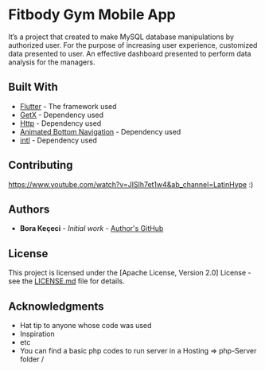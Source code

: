 # Fitbody Gym Mobile App

It’s a project that created to make MySQL database manipulations by authorized user. For the purpose of increasing user experience, customized data presented to user. An effective dashboard presented to perform data analysis for the managers.

## Built With

- [Flutter](https://flutter.dev/) - The framework used
- [GetX](https://pub.dev/packages/get) - Dependency used
- [Http](https://pub.dev/packages/http) - Dependency used
- [Animated Bottom Navigation](https://pub.dev/packages/animated_bottom_navigation_bar) - Dependency used
- [intl](https://pub.dev/packages/intl) - Dependency used

## Contributing

https://www.youtube.com/watch?v=JISlh7et1w4&ab_channel=LatinHype :)

## Authors

- **Bora Keçeci** - _Initial work_ - [Author's GitHub](https://github.com/kececibora)

## License

This project is licensed under the [Apache License, Version 2.0] License - see the [LICENSE.md](https://www.apache.org/licenses/LICENSE-2.0) file for details.

## Acknowledgments

- Hat tip to anyone whose code was used
- Inspiration
- etc
- You can find a basic php codes to run server in a Hosting => php-Server folder /
